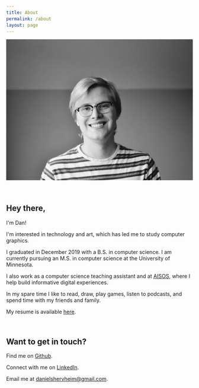 ```yaml
---
title: About
permalink: /about
layout: page
---
```

![me](/assets/img/about/me_new.JPG)

<br/>

## Hey there,

I'm Dan!

I'm interested in technology and art, which has led me to study computer graphics.

I graduated in December 2019 with a B.S. in computer science. I am currently pursuing an M.S. in computer science at the University of Minnesota.

I also work as a computer science teaching assistant and at [AISOS](http://aisos.umn.edu/), where I help build informative digital experiences.

In my spare time I like to read, draw, play games, listen to podcasts, and spend time with my friends and family.

My resume is available [here](https://docs.google.com/document/d/1pAoeWMVmRG-uOplchmDD8qh1SfPuwfCJ26882EFppic/edit?usp=sharing).

<br/>

## Want to get in touch?

Find me on [Github](http://github.com/danielshervheim).

Connect with me on [LinkedIn](https://www.linkedin.com/in/daniel-shervheim-106054178/).

Email me at [danielshervheim@gmail.com](mailto:danielshervheim@gmail.com).
